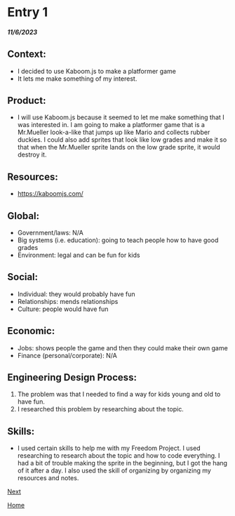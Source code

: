 # Entry 1
##### 11/6/2023

## Context:
* I decided to use Kaboom.js to make a platformer game
* It lets me make something of my interest.

## Product:
* I will use Kaboom.js because it seemed to let me make something that I was interested in. I am going to make a platformer game that is a Mr.Mueller look-a-like that jumps up like Mario and collects rubber duckies. I could also add sprites that look like low grades and make it so that when the Mr.Mueller sprite lands on the low grade sprite, it would destroy it.

## Resources:
* https://kaboomjs.com/

## Global:
* Government/laws: N/A
* Big systems (i.e. education): going to teach people how to have good grades <!-- idk about this -->
* Environment: legal and can be fun for kids
## Social:
* Individual: they would probably have fun
* Relationships: mends relationships
* Culture: people would have fun
## Economic:
* Jobs: shows people the game and then they could make their own game
* Finance (personal/corporate): N/A


## Engineering Design Process:
1) The problem was that I needed to find a way for kids young and old to have fun.
2) I researched this problem by researching about the topic.

## Skills:
* I used certain skills to help me with my Freedom Project. I used researching to research about the topic and how to code everything. I had a bit of trouble making the sprite in the beginning, but I got the hang of it after a day. I also used the skill of organizing by organizing my resources and notes.



[Next](entry02.md)

[Home](../README.md)